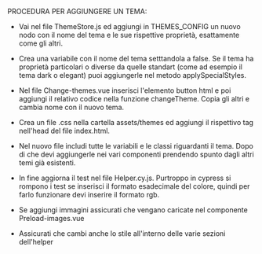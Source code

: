 PROCEDURA PER AGGIUNGERE UN TEMA:

- Vai nel file ThemeStore.js ed aggiungi in THEMES_CONFIG un nuovo nodo con il nome del tema e le sue rispettive proprietà, esattamente come gli altri.

- Crea una variabile con il nome del tema setttandola a false. Se il tema ha proprietà particolari o diverse da quelle standart (come ad esempio il tema dark o elegant) puoi aggiungerle nel metodo applySpecialStyles.

- Nel file Change-themes.vue inserisci l'elemento button html e poi aggiungi il relativo codice nella funzione changeTheme. Copia gli altri e cambia nome con il nuovo tema.

- Crea un file .css nella cartella assets/themes ed aggiungi il rispettivo tag <link ecc ecc... /> nell'head del file index.html.

- Nel nuovo file includi tutte le variabili e le classi riguardanti il tema. Dopo di che devi aggiungerle nei vari componenti prendendo spunto dagli altri temi già esistenti.

- In fine aggiorna il test nel file Helper.cy.js. Purtroppo in cypress si rompono i test se inserisci il formato esadecimale del colore, quindi per farlo funzionare devi inserire il formato rgb.

- Se aggiungi immagini assicurati che vengano caricate nel componente Preload-images.vue

- Assicurati che cambi anche lo stile all'interno delle varie sezioni dell'helper
